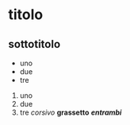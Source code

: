 # titolo
## sottotitolo
- uno
- due
- tre
1. uno
2. due
3. tre
*corsivo*
**grassetto**
***entrambi*** 